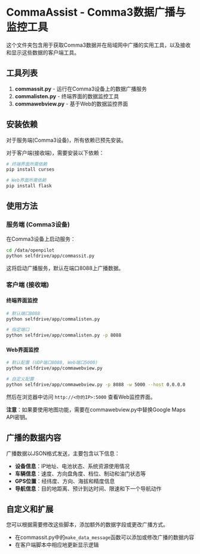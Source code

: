# CommaAssist - Comma3数据广播与监控工具

这个文件夹包含用于获取Comma3数据并在局域网中广播的实用工具，以及接收和显示这些数据的客户端工具。

## 工具列表

1. **commassit.py** - 运行在Comma3设备上的数据广播服务
2. **commalisten.py** - 终端界面的数据监控工具
3. **commawebview.py** - 基于Web的数据监控界面

## 安装依赖

对于服务端(Comma3设备)，所有依赖已预先安装。

对于客户端(接收端)，需要安装以下依赖：

```bash
# 终端界面所需依赖
pip install curses

# Web界面所需依赖
pip install flask
```

## 使用方法

### 服务端 (Comma3设备)

在Comma3设备上启动服务：

```bash
cd /data/openpilot
python selfdrive/app/commassit.py
```

这将启动广播服务，默认在端口8088上广播数据。

### 客户端 (接收端)

#### 终端界面监控

```bash
# 默认端口8088
python selfdrive/app/commalisten.py

# 指定端口
python selfdrive/app/commalisten.py -p 8088
```

#### Web界面监控

```bash
# 默认配置 (UDP端口8088, Web端口5000)
python selfdrive/app/commawebview.py

# 自定义配置
python selfdrive/app/commawebview.py -p 8088 -w 5000 --host 0.0.0.0
```

然后在浏览器中访问 `http://<你的IP>:5000` 查看Web监控界面。

**注意**：如果要使用地图功能，需要在commawebview.py中替换Google Maps API密钥。

## 广播的数据内容

广播数据以JSON格式发送，主要包含以下信息：

- **设备信息**：IP地址、电池状态、系统资源使用情况
- **车辆信息**：速度、方向盘角度、档位、制动和油门状态等
- **GPS位置**：经纬度、方向、海拔和精度信息
- **导航信息**：目的地距离、预计到达时间、限速和下一个导航动作

## 自定义和扩展

您可以根据需要修改这些脚本，添加额外的数据字段或更改广播方式。

- 在commassit.py中的`make_data_message`函数可以添加或修改广播的数据内容
- 在客户端脚本中相应地更新显示逻辑